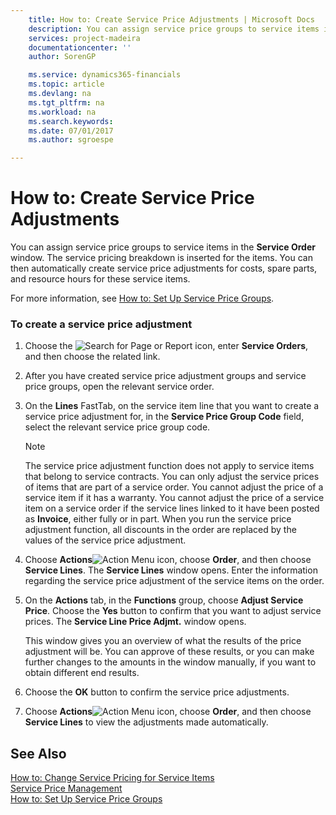 ```yaml
---
    title: How to: Create Service Price Adjustments | Microsoft Docs
    description: You can assign service price groups to service items in the **Service Order** window. The service pricing breakdown is inserted for the items. You can then automatically create service price adjustments for costs, spare parts, and resource hours for these service items.
    services: project-madeira
    documentationcenter: ''
    author: SorenGP

    ms.service: dynamics365-financials
    ms.topic: article
    ms.devlang: na
    ms.tgt_pltfrm: na
    ms.workload: na
    ms.search.keywords:
    ms.date: 07/01/2017
    ms.author: sgroespe

---
```

# How to: Create Service Price Adjustments
You can assign service price groups to service items in the **Service Order** window. The service pricing breakdown is inserted for the items. You can then automatically create service price adjustments for costs, spare parts, and resource hours for these service items.  
  
 For more information, see [How to: Set Up Service Price Groups](../how-to-set-up-service-price-adjustment-groups.md).  
  
### To create a service price adjustment  
  
1.  Choose the ![Search for Page or Report](media/ui-search/search_small.png "Search for Page or Report icon") icon, enter **Service Orders**, and then choose the related link.  
  
2.  After you have created service price adjustment groups and service price groups, open the relevant service order.  
  
3.  On the **Lines** FastTab, on the service item line that you want to create a service price adjustment for, in the **Service Price Group Code** field, select the relevant service price group code.  
  
    > [!NOTE]  
    >  The service price adjustment function does not apply to service items that belong to service contracts. You can only adjust the service prices of items that are part of a service order. You cannot adjust the price of a service item if it has a warranty. You cannot adjust the price of a service item on a service order if the service lines linked to it have been posted as **Invoice**, either fully or in part. When you run the service price adjustment function, all discounts in the order are replaced by the values of the service price adjustment.  
  
4.  Choose **Actions**![Action Menu icon](../media/actionmenuicon.png "actionMenuIcon"), choose **Order**, and then choose **Service Lines**. The **Service Lines** window opens. Enter the information regarding the service price adjustment of the service items on the order.  
  
5.  On the **Actions** tab, in the **Functions** group, choose **Adjust Service Price**. Choose the **Yes** button to confirm that you want to adjust service prices. The **Service Line Price Adjmt.** window opens.  
  
     This window gives you an overview of what the results of the price adjustment will be. You can approve of these results, or you can make further changes to the amounts in the window manually, if you want to obtain different end results.  
  
6.  Choose the **OK** button to confirm the service price adjustments.  
  
7.  Choose **Actions**![Action Menu icon](../media/actionmenuicon.png "actionMenuIcon"), choose **Order**, and then choose **Service Lines** to view the adjustments made automatically.  
  
## See Also  
 [How to: Change Service Pricing for Service Items](../how-to-change-service-pricing-for-service-items.md)   
 [Service Price Management](../service-price-management.md)   
 [How to: Set Up Service Price Groups](../how-to-set-up-service-price-groups.md)